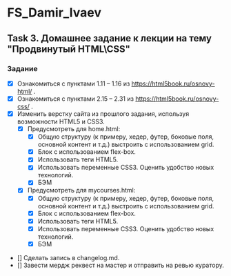 # FS_Damir_Ivaev

## Task 3. Домашнее задание к лекции на тему "Продвинутый HTML\CSS"

### Задание

- [X] Ознакомиться с пунктами 1.11 – 1.16 из https://html5book.ru/osnovy-html/ .
- [X] Ознакомиться с пунктами 2.15 – 2.31 из https://html5book.ru/osnovy-css/ .
- [X] Изменить верстку сайта из прошлого задания, используя возможности HTML5 и CSS3. 
    - [X] Предусмотреть для home.html:
        - [X] Общую структуру (к примеру, хедер, футер, боковые поля, основной контент и т.д.) выстроить с использованием grid. 
        - [X] Блок с использованием flex-box.
        - [X] Использовать теги HTML5.
        - [X] Использовать переменные CSS3. Оценить удобство новых технологий.
        - [X] БЭМ
    - [X] Предусмотреть для mycourses.html:
        - [X] Общую структуру (к примеру, хедер, футер, боковые поля, основной контент и т.д.) выстроить с использованием grid. 
        - [X] Блок с использованием flex-box.
        - [X] Использовать теги HTML5.
        - [X] Использовать переменные CSS3. Оценить удобство новых технологий.
        - [X] БЭМ 
- [] Сделать запись в changelog.md.
- [] Завести мердж реквест на мастер и отправить на ревью куратору.